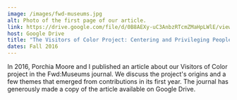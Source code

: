 ```yaml
---
image: /images/fwd-museums.jpg
alt: Photo of the first page of our article.
link: https://drive.google.com/file/d/0B8AEXy-uC3AnbzRTcmZMaHpLWlE/view?fbclid=IwAR2dIynTYvF6w-MA2Vs0T4P4fISUxw0ay6B63axdtfhXmV5N-PBPd8QcxsE
host: Google Drive
title: "The Visitors of Color Project: Centering and Privileging People (in the Margins of Museums)"
dates: Fall 2016
---
```

In 2016, Porchia Moore and I published an article about our Visitors of Color project in the Fwd:Museums journal. We discuss the project's origins and a few themes that emerged from contributions in its first year. The journal has generously made a copy of the article available on Google Drive.
